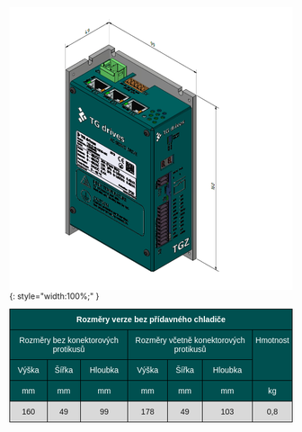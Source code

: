 <!--## Rozměry zařízení-->
![TGZ-D-48-13 Dimensions](../img/dim.png){: style="width:100%;" }

<style type="text/css">
.tg  {border-collapse:collapse;border-spacing:0;}
.tg td{border-color:black;border-style:solid;border-width:1px;font-family:Arial, sans-serif;font-size:14px;
  overflow:hidden;padding:10px 5px;word-break:normal;}
.tg th{border-color:black;border-style:solid;border-width:1px;font-family:Arial, sans-serif;font-size:14px;
  font-weight:normal;overflow:hidden;padding:10px 5px;word-break:normal;}
.tg .tg-3tve{background-color:#005050;color:#ffffff;text-align:center;vertical-align:top}
.tg .tg-3i24{background-color:#005050;color:#ffffff;text-align:center;vertical-align:top}
.tg .tg-bkvp{background-color:#d9d9d9;text-align:center;vertical-align:top}
.tg .tg-wpd1{background-color:#005050;color:#ffffff;font-weight:bold;text-align:center;vertical-align:top}
</style>
<table class="tg">
<thead>
  <tr>
    <th class="tg-wpd1" colspan="7">Rozměry verze bez přídavného chladiče</th>
  </tr>
</thead>
<tbody>
  <tr>
    <td class="tg-3i24" colspan="3">Rozměry bez konektorových protikusů</td>
    <td class="tg-3i24" colspan="3">Rozměry včetně konektorových protikusů</td>
    <td class="tg-3i24" rowspan="2">Hmotnost</td>
  </tr>
  <tr>
    <td class="tg-3tve">Výška</td>
    <td class="tg-3tve">Šířka</td>
    <td class="tg-3tve">Hloubka</td>
    <td class="tg-3tve">Výška</td>
    <td class="tg-3tve">Šířka</td>
    <td class="tg-3tve">Hloubka</td>
  </tr>
  <tr>
    <td class="tg-3tve">mm</td>
    <td class="tg-3tve">mm</td>
    <td class="tg-3tve">mm</td>
    <td class="tg-3tve">mm</td>
    <td class="tg-3tve">mm</td>
    <td class="tg-3tve">mm</td>
    <td class="tg-3tve">kg</td>
  </tr>
  <tr>
    <td class="tg-bkvp">160</td>
    <td class="tg-bkvp">49</td>
    <td class="tg-bkvp">99</td>
    <td class="tg-bkvp">178</td>
    <td class="tg-bkvp">49</td>
    <td class="tg-bkvp">103</td>
    <td class="tg-bkvp">0,8</td>
  </tr>
</tbody>
</table>